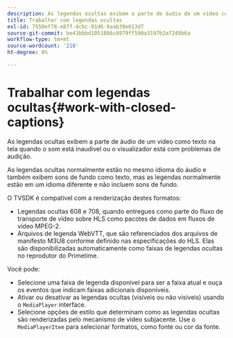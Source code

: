 ```yaml
---
description: As legendas ocultas exibem a parte de áudio de um vídeo como texto na tela quando o som está inaudível ou o visualizador está com problemas de audição.
title: Trabalhar com legendas ocultas
exl-id: 7550ef78-e87f-4cbc-91d6-9aab39e613d7
source-git-commit: be43bbbd1051886c8979ff590a3197b2a7249b6a
workflow-type: tm+mt
source-wordcount: '210'
ht-degree: 0%

---
```


# Trabalhar com legendas ocultas{#work-with-closed-captions}

As legendas ocultas exibem a parte de áudio de um vídeo como texto na tela quando o som está inaudível ou o visualizador está com problemas de audição.

As legendas ocultas normalmente estão no mesmo idioma do áudio e também exibem sons de fundo como texto, mas as legendas normalmente estão em um idioma diferente e não incluem sons de fundo.

O TVSDK é compatível com a renderização destes formatos:

* Legendas ocultas 608 e 708, quando entregues como parte do fluxo de transporte de vídeo sobre HLS como pacotes de dados em fluxos de vídeo MPEG-2.
* Arquivos de legenda WebVTT, que são referenciados dos arquivos de manifesto M3U8 conforme definido nas especificações do HLS. Elas são disponibilizadas automaticamente como faixas de legendas ocultas no reprodutor do Primetime.

Você pode:

* Selecione uma faixa de legenda disponível para ser a faixa atual e ouça os eventos que indicam faixas adicionais disponíveis.
* Ativar ou desativar as legendas ocultas (visíveis ou não visíveis) usando o `MediaPlayer` interface.
* Selecione opções de estilo que determinam como as legendas ocultas são renderizadas pelo mecanismo de vídeo subjacente. Use o `MediaPlayerItem` para selecionar formatos, como fonte ou cor da fonte.
